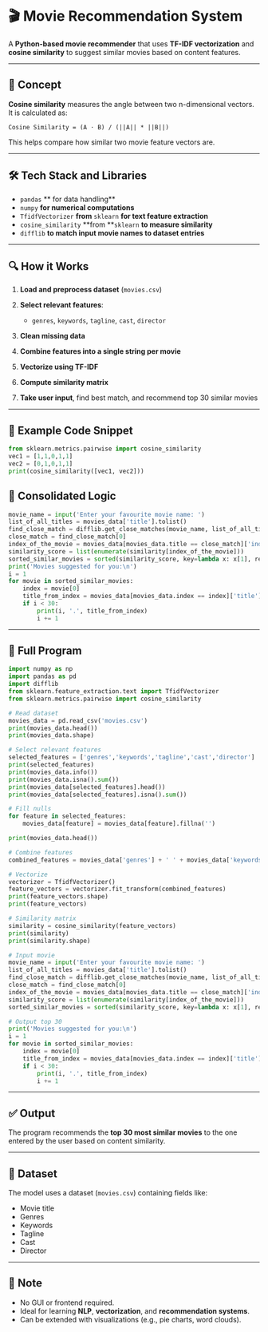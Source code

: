 # 🎬 Movie Recommendation System

A **Python-based movie recommender** that uses **TF-IDF vectorization** and **cosine similarity** to suggest similar movies based on content features.

---

## 📌 Concept

**Cosine similarity** measures the angle between two n-dimensional vectors. It is calculated as:

```
Cosine Similarity = (A ⋅ B) / (||A|| * ||B||)
```

This helps compare how similar two movie feature vectors are.

---

## 🛠️ Tech Stack and Libraries

* `pandas` ** for data handling**
* `numpy` **for numerical computations**
* `TfidfVectorizer` **from** `sklearn` **for text feature extraction**
* `cosine_similarity` **from **`sklearn` **to measure similarity**
* `difflib` **to match input movie names to dataset entries**

---

## 🔍 How it Works

1. **Load and preprocess dataset** (`movies.csv`)
2. **Select relevant features**:

   * `genres`, `keywords`, `tagline`, `cast`, `director`
3. **Clean missing data**
4. **Combine features into a single string per movie**
5. **Vectorize using TF-IDF**
6. **Compute similarity matrix**
7. **Take user input**, find best match, and recommend top 30 similar movies

---

## 🧪 Example Code Snippet

```python
from sklearn.metrics.pairwise import cosine_similarity
vec1 = [1,1,0,1,1]
vec2 = [0,1,0,1,1]
print(cosine_similarity([vec1, vec2]))
```

## 🧠 Consolidated Logic
```python
movie_name = input('Enter your favourite movie name: ')
list_of_all_titles = movies_data['title'].tolist()
find_close_match = difflib.get_close_matches(movie_name, list_of_all_titles)
close_match = find_close_match[0]
index_of_the_movie = movies_data[movies_data.title == close_match]['index'].values[0]
similarity_score = list(enumerate(similarity[index_of_the_movie]))
sorted_similar_movies = sorted(similarity_score, key=lambda x: x[1], reverse=True)
print('Movies suggested for you:\n')
i = 1
for movie in sorted_similar_movies:
    index = movie[0]
    title_from_index = movies_data[movies_data.index == index]['title'].values[0]
    if i < 30:
        print(i, '.', title_from_index)
        i += 1
```

---

## 🧠 Full Program

```python
import numpy as np
import pandas as pd
import difflib
from sklearn.feature_extraction.text import TfidfVectorizer
from sklearn.metrics.pairwise import cosine_similarity

# Read dataset
movies_data = pd.read_csv('movies.csv')
print(movies_data.head())
print(movies_data.shape)

# Select relevant features
selected_features = ['genres','keywords','tagline','cast','director']
print(selected_features)
print(movies_data.info())
print(movies_data.isna().sum())
print(movies_data[selected_features].head())
print(movies_data[selected_features].isna().sum())

# Fill nulls
for feature in selected_features:
    movies_data[feature] = movies_data[feature].fillna('')

print(movies_data.head())

# Combine features
combined_features = movies_data['genres'] + ' ' + movies_data['keywords'] + ' ' + movies_data['tagline'] + ' ' + movies_data['cast'] + ' ' + movies_data['director']

# Vectorize
vectorizer = TfidfVectorizer()
feature_vectors = vectorizer.fit_transform(combined_features)
print(feature_vectors.shape)
print(feature_vectors)

# Similarity matrix
similarity = cosine_similarity(feature_vectors)
print(similarity)
print(similarity.shape)

# Input movie
movie_name = input('Enter your favourite movie name: ')
list_of_all_titles = movies_data['title'].tolist()
find_close_match = difflib.get_close_matches(movie_name, list_of_all_titles)
close_match = find_close_match[0]
index_of_the_movie = movies_data[movies_data.title == close_match]['index'].values[0]
similarity_score = list(enumerate(similarity[index_of_the_movie]))
sorted_similar_movies = sorted(similarity_score, key=lambda x: x[1], reverse=True)

# Output top 30
print('Movies suggested for you:\n')
i = 1
for movie in sorted_similar_movies:
    index = movie[0]
    title_from_index = movies_data[movies_data.index == index]['title'].values[0]
    if i < 30:
        print(i, '.', title_from_index)
        i += 1
```

---

## ✅ Output

The program recommends the **top 30 most similar movies** to the one entered by the user based on content similarity.

---

## 📁 Dataset

The model uses a dataset (`movies.csv`) containing fields like:

* Movie title
* Genres
* Keywords
* Tagline
* Cast
* Director

---

## 📌 Note

* No GUI or frontend required.
* Ideal for learning **NLP**, **vectorization**, and **recommendation systems**.
* Can be extended with visualizations (e.g., pie charts, word clouds).
